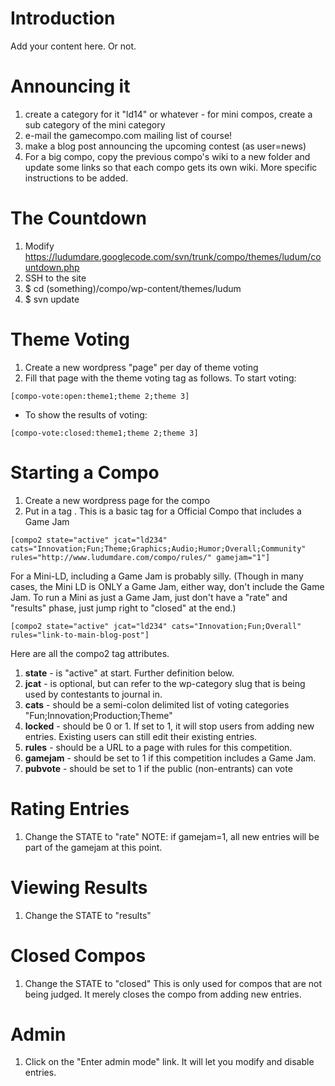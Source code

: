 # Introduction #

Add your content here.  Or not.

# Announcing it #

  1. create a category for it "ld14" or whatever - for mini compos, create a sub category of the mini category
  1. e-mail the gamecompo.com mailing list of course!
  1. make a blog post announcing the upcoming contest (as user=news)
  1. For a big compo, copy the previous compo's wiki to a new folder and update some links so that each compo gets its own wiki.  More specific instructions to be added.

# The Countdown #

  1. Modify https://ludumdare.googlecode.com/svn/trunk/compo/themes/ludum/countdown.php
  1. SSH to the site
  1. $ cd (something)/compo/wp-content/themes/ludum
  1. $ svn update

# Theme Voting #

  1. Create a new wordpress "page" per day of theme voting
  1. Fill that page with the theme voting tag as follows.  To start voting:

```
[compo-vote:open:theme1;theme 2;theme 3]
```

  * To show the results of voting:

```
[compo-vote:closed:theme1;theme 2;theme 3]
```

# Starting a Compo #

  1. Create a new wordpress page for the compo
  1. Put in a tag .  This is a basic tag for a Official Compo that includes a Game Jam

```
[compo2 state="active" jcat="ld234" cats="Innovation;Fun;Theme;Graphics;Audio;Humor;Overall;Community" rules="http://www.ludumdare.com/compo/rules/" gamejam="1"]
```

For a Mini-LD, including a Game Jam is probably silly.  (Though in many cases, the Mini LD is ONLY a Game Jam, either way, don't include the Game Jam.  To run a Mini as just a Game Jam, just don't have a "rate" and "results" phase, just jump right to "closed" at the end.)

```
[compo2 state="active" jcat="ld234" cats="Innovation;Fun;Overall" rules="link-to-main-blog-post"]
```

Here are all the compo2 tag attributes.

  1. **state** - is "active" at start.  Further definition below.
  1. **jcat** - is optional, but can refer to the wp-category slug that is being used by contestants to journal in.
  1. **cats** - should be a semi-colon delimited list of voting categories "Fun;Innovation;Production;Theme"
  1. **locked** - should be 0 or 1.  If set to 1, it will stop users from adding new entries.  Existing users can still edit their existing entries.
  1. **rules** - should be a URL to a page with rules for this competition.
  1. **gamejam** - should be set to 1 if this competition includes a Game Jam.
  1. **pubvote** - should be set to 1 if the public (non-entrants) can vote

# Rating Entries #
  1. Change the STATE to "rate"
NOTE: if gamejam=1, all new entries will be part of the gamejam at this point.

# Viewing Results #
  1. Change the STATE to "results"

# Closed Compos #
  1. Change the STATE to "closed"
This is only used for compos that are not being judged.  It merely closes the compo from adding new entries.

# Admin #
  1. Click on the "Enter admin mode" link.  It will let you modify and disable entries.